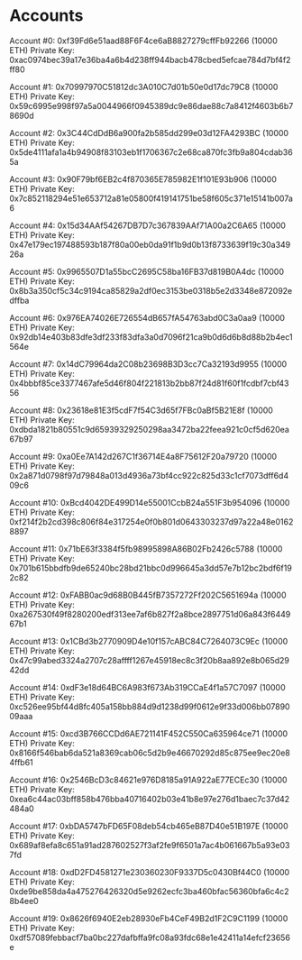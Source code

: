 # Accounts

Account #0: 0xf39Fd6e51aad88F6F4ce6aB8827279cffFb92266 (10000 ETH)
Private Key: 0xac0974bec39a17e36ba4a6b4d238ff944bacb478cbed5efcae784d7bf4f2ff80

Account #1: 0x70997970C51812dc3A010C7d01b50e0d17dc79C8 (10000 ETH)
Private Key: 0x59c6995e998f97a5a0044966f0945389dc9e86dae88c7a8412f4603b6b78690d

Account #2: 0x3C44CdDdB6a900fa2b585dd299e03d12FA4293BC (10000 ETH)
Private Key: 0x5de4111afa1a4b94908f83103eb1f1706367c2e68ca870fc3fb9a804cdab365a

Account #3: 0x90F79bf6EB2c4f870365E785982E1f101E93b906 (10000 ETH)
Private Key: 0x7c852118294e51e653712a81e05800f419141751be58f605c371e15141b007a6

Account #4: 0x15d34AAf54267DB7D7c367839AAf71A00a2C6A65 (10000 ETH)
Private Key: 0x47e179ec197488593b187f80a00eb0da91f1b9d0b13f8733639f19c30a34926a

Account #5: 0x9965507D1a55bcC2695C58ba16FB37d819B0A4dc (10000 ETH)
Private Key: 0x8b3a350cf5c34c9194ca85829a2df0ec3153be0318b5e2d3348e872092edffba

Account #6: 0x976EA74026E726554dB657fA54763abd0C3a0aa9 (10000 ETH)
Private Key: 0x92db14e403b83dfe3df233f83dfa3a0d7096f21ca9b0d6d6b8d88b2b4ec1564e

Account #7: 0x14dC79964da2C08b23698B3D3cc7Ca32193d9955 (10000 ETH)
Private Key: 0x4bbbf85ce3377467afe5d46f804f221813b2bb87f24d81f60f1fcdbf7cbf4356

Account #8: 0x23618e81E3f5cdF7f54C3d65f7FBc0aBf5B21E8f (10000 ETH)
Private Key: 0xdbda1821b80551c9d65939329250298aa3472ba22feea921c0cf5d620ea67b97

Account #9: 0xa0Ee7A142d267C1f36714E4a8F75612F20a79720 (10000 ETH)
Private Key: 0x2a871d0798f97d79848a013d4936a73bf4cc922c825d33c1cf7073dff6d409c6

Account #10: 0xBcd4042DE499D14e55001CcbB24a551F3b954096 (10000 ETH)
Private Key: 0xf214f2b2cd398c806f84e317254e0f0b801d0643303237d97a22a48e01628897

Account #11: 0x71bE63f3384f5fb98995898A86B02Fb2426c5788 (10000 ETH)
Private Key: 0x701b615bbdfb9de65240bc28bd21bbc0d996645a3dd57e7b12bc2bdf6f192c82

Account #12: 0xFABB0ac9d68B0B445fB7357272Ff202C5651694a (10000 ETH)
Private Key: 0xa267530f49f8280200edf313ee7af6b827f2a8bce2897751d06a843f644967b1

Account #13: 0x1CBd3b2770909D4e10f157cABC84C7264073C9Ec (10000 ETH)
Private Key: 0x47c99abed3324a2707c28affff1267e45918ec8c3f20b8aa892e8b065d2942dd

Account #14: 0xdF3e18d64BC6A983f673Ab319CCaE4f1a57C7097 (10000 ETH)
Private Key: 0xc526ee95bf44d8fc405a158bb884d9d1238d99f0612e9f33d006bb0789009aaa

Account #15: 0xcd3B766CCDd6AE721141F452C550Ca635964ce71 (10000 ETH)
Private Key: 0x8166f546bab6da521a8369cab06c5d2b9e46670292d85c875ee9ec20e84ffb61

Account #16: 0x2546BcD3c84621e976D8185a91A922aE77ECEc30 (10000 ETH)
Private Key: 0xea6c44ac03bff858b476bba40716402b03e41b8e97e276d1baec7c37d42484a0

Account #17: 0xbDA5747bFD65F08deb54cb465eB87D40e51B197E (10000 ETH)
Private Key: 0x689af8efa8c651a91ad287602527f3af2fe9f6501a7ac4b061667b5a93e037fd

Account #18: 0xdD2FD4581271e230360230F9337D5c0430Bf44C0 (10000 ETH)
Private Key: 0xde9be858da4a475276426320d5e9262ecfc3ba460bfac56360bfa6c4c28b4ee0

Account #19: 0x8626f6940E2eb28930eFb4CeF49B2d1F2C9C1199 (10000 ETH)
Private Key: 0xdf57089febbacf7ba0bc227dafbffa9fc08a93fdc68e1e42411a14efcf23656e
